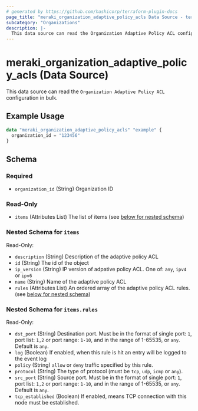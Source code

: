 ```yaml
---
# generated by https://github.com/hashicorp/terraform-plugin-docs
page_title: "meraki_organization_adaptive_policy_acls Data Source - terraform-provider-meraki"
subcategory: "Organizations"
description: |-
  This data source can read the Organization Adaptive Policy ACL configuration in bulk.
---
```


# meraki_organization_adaptive_policy_acls (Data Source)

This data source can read the `Organization Adaptive Policy ACL` configuration in bulk.

## Example Usage

```terraform
data "meraki_organization_adaptive_policy_acls" "example" {
  organization_id = "123456"
}
```

<!-- schema generated by tfplugindocs -->
## Schema

### Required

- `organization_id` (String) Organization ID

### Read-Only

- `items` (Attributes List) The list of items (see [below for nested schema](#nestedatt--items))

<a id="nestedatt--items"></a>
### Nested Schema for `items`

Read-Only:

- `description` (String) Description of the adaptive policy ACL
- `id` (String) The id of the object
- `ip_version` (String) IP version of adpative policy ACL. One of: `any`, `ipv4` or `ipv6`
- `name` (String) Name of the adaptive policy ACL
- `rules` (Attributes List) An ordered array of the adaptive policy ACL rules. (see [below for nested schema](#nestedatt--items--rules))

<a id="nestedatt--items--rules"></a>
### Nested Schema for `items.rules`

Read-Only:

- `dst_port` (String) Destination port. Must be in the format of single port: `1`, port list: `1,2` or port range: `1-10`, and in the range of 1-65535, or `any`. Default is `any`.
- `log` (Boolean) If enabled, when this rule is hit an entry will be logged to the event log
- `policy` (String) `allow` or `deny` traffic specified by this rule.
- `protocol` (String) The type of protocol (must be `tcp`, `udp`, `icmp` or `any`).
- `src_port` (String) Source port. Must be in the format of single port: `1`, port list: `1,2` or port range: `1-10`, and in the range of 1-65535, or `any`. Default is `any`.
- `tcp_established` (Boolean) If enabled, means TCP connection with this node must be established.
